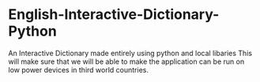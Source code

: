# English-Interactive-Dictionary-Python
An Interactive Dictionary made entirely using python and local libaries
This will make sure that we will be able to make the application can be run on low power devices
in third world countries.
